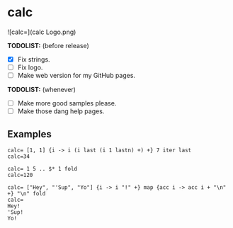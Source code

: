 # calc

![calc=](calc Logo.png)

**TODOLIST:** (before release)
* [X] Fix strings.
* [ ] Fix logo.
* [ ] Make web version for my GitHub pages.

**TODOLIST:** (whenever)
* [ ] Make more good samples please.
* [ ] Make those dang help pages.

## Examples
 
```
calc= [1, 1] {i -> i (i last (i 1 lastn) +) +} 7 iter last
calc=34
```

```
calc= 1 5 .. $* 1 fold
calc=120
```

```
calc= ["Hey", "'Sup", "Yo"] {i -> i "!" +} map {acc i -> acc i + "\n" +} "\n" fold
calc=
Hey!
'Sup!
Yo!
```